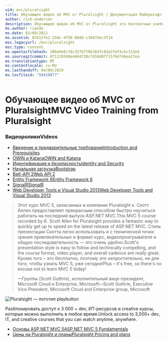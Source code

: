 ```yaml
---
uid: mvc/pluralsight
title: Обучающее видео об MVC от Pluralsight | Документация Майкрософт
author: rick-anderson
description: Обучающее видео об MVC от Pluralsight это бесплатные учебные видеоматериалы будут помогут вам приступить к работе с ASP.NET MVC. Этот интерфейс охватывает все от настройки, разработки...
ms.author: riande
ms.date: 03/09/2011
ms.assetid: 87612fe1-258c-4f50-88d8-c3047dec3f14
msc.legacyurl: /mvc/pluralsight
msc.type: content
ms.openlocfilehash: 200e6b8cf8c32fbf70b383fc02e2fd74cbc313e5
ms.sourcegitcommit: 0f1119340e4464720cfd16d0ff15764746ea1fea
ms.translationtype: MT
ms.contentlocale: ru-RU
ms.lasthandoff: 04/09/2019
ms.locfileid: "59419877"
---
```

# <a name="mvc-video-training-from-pluralsight"></a><span data-ttu-id="07864-104">Обучающее видео об MVC от Pluralsight</span><span class="sxs-lookup"><span data-stu-id="07864-104">MVC Video Training from Pluralsight</span></span>

### <a name="videos"></a><span data-ttu-id="07864-105">Видеоролики</span><span class="sxs-lookup"><span data-stu-id="07864-105">Videos</span></span>

- [<span data-ttu-id="07864-106">Введение и предварительные требования</span><span class="sxs-lookup"><span data-stu-id="07864-106">Introduction and Prerequisites</span></span>](https://pluralsight.com/training/Player?author=scott-allen&name=aspdotnet-mvc5-fundamentals-m1-introduction&mode=live&clip=0&course=aspdotnet-mvc5-fundamentals)
- [<span data-ttu-id="07864-107">OWIN и Katana</span><span class="sxs-lookup"><span data-stu-id="07864-107">OWIN and Katana</span></span>](https://pluralsight.com/training/Player?author=scott-allen&name=aspdotnet-mvc5-fundamentals-m2-katana&mode=live&clip=0&course=aspdotnet-mvc5-fundamentals)
- [<span data-ttu-id="07864-108">Идентификация и безопасность</span><span class="sxs-lookup"><span data-stu-id="07864-108">Identity and Security</span></span>](https://pluralsight.com/training/Player?author=scott-allen&name=aspdotnet-mvc5-fundamentals-m3-identity&mode=live&clip=0&course=aspdotnet-mvc5-fundamentals)
- [<span data-ttu-id="07864-109">Начальная загрузка</span><span class="sxs-lookup"><span data-stu-id="07864-109">Bootstrap</span></span>](https://pluralsight.com/training/Player?author=scott-allen&name=aspdotnet-mvc5-fundamentals-m4-bootstrap&mode=live&clip=0&course=aspdotnet-mvc5-fundamentals)
- [<span data-ttu-id="07864-110">Веб-API 2</span><span class="sxs-lookup"><span data-stu-id="07864-110">Web API 2</span></span>](https://pluralsight.com/training/Player?author=scott-allen&name=aspdotnet-mvc5-fundamentals-m5-webapi2&mode=live&clip=0&course=aspdotnet-mvc5-fundamentals)
- [<span data-ttu-id="07864-111">Entity Framework 6</span><span class="sxs-lookup"><span data-stu-id="07864-111">Entity Framework 6</span></span>](https://pluralsight.com/training/Player?author=scott-allen&name=aspdotnet-mvc5-fundamentals-m6-ef6&mode=live&clip=0&course=aspdotnet-mvc5-fundamentals)
- [<span data-ttu-id="07864-112">SignalR</span><span class="sxs-lookup"><span data-stu-id="07864-112">SignalR</span></span>](https://pluralsight.com/training/Player?author=scott-allen&name=aspdotnet-mvc5-fundamentals-m7-signalr&mode=live&clip=0&course=aspdotnet-mvc5-fundamentals)
- [<span data-ttu-id="07864-113">Web Developer Tools и Visual Studio 2013</span><span class="sxs-lookup"><span data-stu-id="07864-113">Web Developer Tools and Visual Studio 2013</span></span>](https://pluralsight.com/training/Player?author=scott-allen&name=aspdotnet-mvc5-fundamentals-m8-visualstudio&mode=live&clip=0&course=aspdotnet-mvc5-fundamentals)

> <span data-ttu-id="07864-114">Этот курс MVC 5, записанных в компании Pluralsight к. Скотт Аллен предоставляет прекрасным способом быстро научиться работать на последний выпуск ASP.NET MVC.</span><span class="sxs-lookup"><span data-stu-id="07864-114">This MVC 5 course recorded by K. Scott Allen for Pluralsight provides a fantastic way to quickly get up to speed on the latest release of ASP.NET MVC.</span></span> <span data-ttu-id="07864-115">Стиль презентации Скотта легко использовать и с технической точки зрения привлекательных и формат курс, видеопроигрывателя и общую последовательность — это очень удобно.</span><span class="sxs-lookup"><span data-stu-id="07864-115">Scott's presentation style is easy to follow and technically compelling, and the course format, video player, and overall cadence are really great.</span></span> <span data-ttu-id="07864-116">Кроме того – это бесплатно, поэтому это непростительно, не для того, чтобы узнать MVC 5, уже сегодня!</span><span class="sxs-lookup"><span data-stu-id="07864-116">Plus – it's free, so there's no excuse not to learn MVC 5 today!</span></span>
>
> <span data-ttu-id="07864-117">&mdash;Группы (Scott Guthrie), исполнительный вице-президент, Microsoft Cloud и Enterprise, Microsoft</span><span class="sxs-lookup"><span data-stu-id="07864-117">&mdash;Scott Guthrie, Executive Vice President, Microsoft Cloud and Enterprise group, Microsoft</span></span>

![Pluralsight — логотип playbutton](pluralsight/_static/image1.png)

<span data-ttu-id="07864-119">Разблокировать доступ к 3 000 + dev, ИТ-ресурсов и creative курсы, которые можно выполнить в любое время.</span><span class="sxs-lookup"><span data-stu-id="07864-119">Unlock access to 3,000+ dev, IT, and creative courses that you can watch anytime, anywhere.</span></span>

* [<span data-ttu-id="07864-120">Основы ASP.NET MVC 5</span><span class="sxs-lookup"><span data-stu-id="07864-120">ASP.NET MVC 5 Fundamentals</span></span>](https://www.pluralsight.com/courses/aspdotnet-mvc5-fundamentals)
* [<span data-ttu-id="07864-121">Цены на Pluralsight и планы</span><span class="sxs-lookup"><span data-stu-id="07864-121">Pluralsight Pricing and plans</span></span>](https://www.pluralsight.com/pricing)
